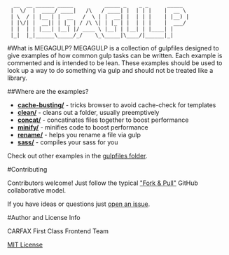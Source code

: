 
      __  __ ______ _____          _____ _    _ _      _____  
     |  \/  |  ____/ ____|   /\   / ____| |  | | |    |  __ \ 
     | \  / | |__ | |  __   /  \ | |  __| |  | | |    | |__) |
     | |\/| |  __|| | |_ | / /\ \| | |_ | |  | | |    |  ___/ 
     | |  | | |___| |__| |/ ____ \ |__| | |__| | |____| |     
     |_|  |_|______\_____/_/    \_\_____|\____/|______|_|     
                                                  
                                                  
#What is MEGAGULP?
MEGAGULP is a collection of gulpfiles designed to give examples of how common gulp tasks can be written.
Each example is commented and is intended to be lean.
These examples should be used to look up a way to do something via gulp and should not be treated like a library.

##Where are the examples?

* **[cache-busting/](cache-busting)** - tricks browser to avoid cache-check for templates
* **[clean/](clean)** - cleans out a folder, usually preemptively
* **[concat/](concat)** - concatinates files together to boost performance
* **[minify/](minify)** - minifies code to boost performance
* **[rename/](rename)** - helps you rename a file via gulp
* **[sass/](sass)** - compiles your sass for you

Check out other examples in the [gulpfiles folder](gulpfiles).

#Contributing

Contributors welcome! Just follow the typical ["Fork & Pull"](https://help.github.com/articles/using-pull-requests/) GitHub collaborative model.

If you have ideas or questions just [open an issue](https://github.com/CARFAX/megagulp/issues/new).

#Author and License Info

CARFAX First Class Frontend Team

[MIT License](LICENSE)
